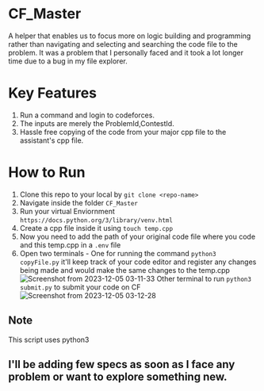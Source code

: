 # CF_Master
A helper that enables us to focus more on logic building and programming rather than navigating and selecting and searching the code file to the problem.
It was a problem that I personally faced and it took a lot longer time due to a bug in my file explorer.

# Key Features
1) Run a command and login to codeforces.
2) The inputs are merely the ProblemId,ContestId.
3) Hassle free copying of the code from your major cpp file to the assistant's cpp file.

# How to Run
1) Clone this repo to your local by `git clone <repo-name>`
2) Navigate inside the folder   `CF_Master`
3) Run your virtual Enviornment `https://docs.python.org/3/library/venv.html`
4) Create a cpp file inside it using `touch temp.cpp`
5) Now you need to add the path of your original code file where you code and this temp.cpp in a `.env` file
6) Open two terminals -
 One for running the command ```python3 copyFile.py``` it'll keep track of your code editor and register any changes being made and would make the same changes to the temp.cpp
![Screenshot from 2023-12-05 03-11-33](https://github.com/Anshuman212/CF_Master/assets/75901017/03157aca-dcfe-4ddf-8d76-5f67f4de57e4)
Other terminal to run `python3 submit.py` to submit your code on CF
![Screenshot from 2023-12-05 03-12-28](https://github.com/Anshuman212/CF_Master/assets/75901017/99ebe635-3764-410f-a41b-70811982d02a)


## Note
This script uses python3
## I'll be adding few specs as soon as I face any problem or want to explore something new.

